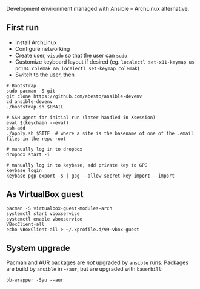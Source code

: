 Development environment managed with Ansible – ArchLinux alternative.

## First run
 * Install ArchLinux
 * Configure networking
 * Create user, `visudo` so that the user can `sudo`
 * Customize keyboard layout if desired (eg. `localectl set-x11-keymap us pc104 colemak && localectl set-keymap colemak`)
 * Switch to the user, then

```
# Bootstrap
sudo pacman -S git
git clone https://github.com/abesto/ansible-devenv
cd ansible-devenv
./bootstrap.sh $EMAIL

# SSH agent for initial run (later handled in Xsession)
eval $(keychain --eval)
ssh-add
./apply.sh $SITE  # where a site is the basename of one of the .email files in the repo root

# manually log in to dropbox
dropbox start -i

# manually log in to keybase, add private key to GPG
keybase login
keybase pgp export -s | gpg --allow-secret-key-import --import
```

## As VirtualBox guest

```
pacman -S virtualbox-guest-modules-arch
systemctl start vboxservice
systemctl enable vboxservice
VBoxClient-all
echo VBoxClient-all > ~/.xprofile.d/99-vbox-guest
```

## System upgrade

Pacman and AUR packages are _not_ upgraded by `ansible` runs. Packages are build by `ansible` in `~/aur`, but are upgraded with `bauerbill`:

```
bb-wrapper -Syu --aur
```
